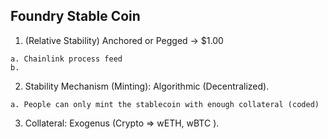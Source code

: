 ## Foundry Stable Coin

1. (Relative Stability) Anchored or Pegged  -> $1.00
<!-- Como podemos asegurarnos que este siempre vinculado a un dolar -->
    a. Chainlink process feed
    b. 
2. Stability Mechanism (Minting): Algorithmic (Decentralized). 
<!-- No habra ninguna entidad centralizada que  vaya a acuñar, burn o mantener el precio,-->
<!-- No existe una entidad controladora que controle nuestra stable coin -->
<!-- una mejor moneda para la web3 probablemente sea anclada o vinculada -->
    a. People can only mint the stablecoin with enough collateral (coded)

3. Collateral: Exogenus (Crypto => wETH, wBTC ).